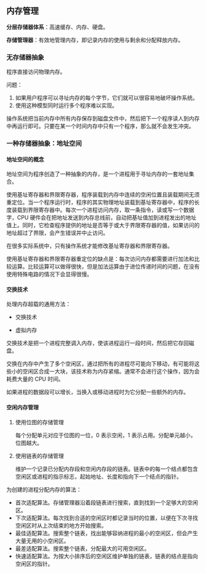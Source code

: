 ## 内存管理

**分层存储器体系**：高速缓存、内存、硬盘。

**存储管理器**：有效地管理内存，即记录内存的使用与剩余和分配释放内存。

### 无存储器抽象

程序直接访问物理内存。

问题：

1. 如果用户程序可以寻址内存的每个字节，它们就可以很容易地破坏操作系统。
2. 使用这种模型同时运行多个程序难以实现。

操作系统把当前内存中所有内存保存到磁盘文件中，然后把下一个程序读人到内存中再运行即可。只要在某一个时间内存中只有一个程序，那么就不会发生冲突。

### 一种存储器抽象：地址空间

#### 地址空间的概念

地址空间为程序创造了一种抽象的内存，是一个进程用于寻址内存的一套地址集合。

使用基址寄存器和界限寄存器，程序装载到内存中连续的空闲位置且装载期间无须重定位。当一个程序运行时，程序的其实物理地址装载到基址寄存器中，程序的长度装载到界限寄存器中。每次一个进程访问内存，取一条指令，读或写一个数据字，CPU 硬件会在把地址发送到内存总线前，自动把基址值加到进程发出的地址值上。同时，它检查程序提供的地址是否等于或大于界限寄存器的值，如果访问的地址超过了界限，会产生错误并中止访问。

在很多实际系统中，只有操作系统才能修改基址寄存器和界限寄存器。

使用基址寄存器和界限寄存器重定位的缺点是：每次访问内存都需要进行加法和比较运算。比较运算可以做得很快，但是加法运算由于进位传递时间的问题，在没有使用特殊电路的情况下会显得很慢。

#### 交换技术

处理内存超载的通用方法：

- 交换技术

- 虚拟内存

交换技术是把一个进程完整调入内存，使该进程运行一段时间，然后把它存回磁盘。

交换在内存中产生了多个空闲区，通过把所有的进程尽可能向下移动，有可能将这些小的空闲区合成一大块，该技术称为内存紧缩。通常不会进行这个操作，因为会耗费大量的 CPU 时间。

如果进程的数据段可以增长，当换入或移动进程时为它分配一些额外的内存。

#### 空闲内存管理

1. 使用位图的存储管理

    每个分配单元对应于位图的一位，0 表示空闲，1 表示占用。分配单元越小，位图越大。

2. 使用链表的存储管理

    维护一个记录已分配内存段和空闲内存段的链表。链表中的每一个结点都包含空闲区或进程的指示标志，起始地址、长度和指向下一个结点的指针。

为创建的进程分配内存的算法：

- 首次适配算法。存储管理器沿着段链表进行搜索，直到找到一个足够大的空闲区。
- 下次适配算法。每次找到合适的空闲区时都记录当时的位置，以便在下次寻找空闲区时从上次结束的地方开始搜索。
- 最佳适配算法。搜索整个链表，找出能够容纳进程的最小的空闲区，但会产生大量无用的小空闲区。
- 最差适配算法。搜索整个链表，分配最大的可用空闲区。
- 快速适配算法。为按大小排序后的空闲区维护单独的链表，链表的结点是指向空闲区的指针。
